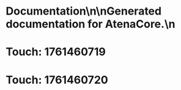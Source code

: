 # Documentation\n\nGenerated documentation for AtenaCore.\n

# Touch: 1761460719

# Touch: 1761460720
